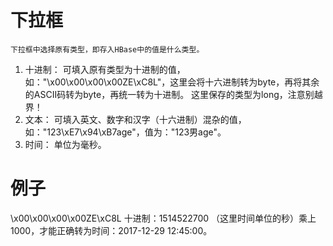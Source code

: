 # 下拉框
    下拉框中选择原有类型，即存入HBase中的值是什么类型。
1. 十进制：
    可填入原有类型为十进制的值，如："\x00\x00\x00\x00ZE\xC8L"，这里会将十六进制转为byte，再将其余的ASCII码转为byte，再统一转为十进制。
    这里保存的类型为long，注意别越界！
2. 文本：
    可填入英文、数字和汉字（十六进制）混杂的值，如："123\xE7\x94\xB7age"，值为："123男age"。
3. 时间：
    单位为毫秒。

# 例子
\x00\x00\x00\x00ZE\xC8L 十进制：1514522700 （这里时间单位的秒）乘上1000，才能正确转为时间：2017-12-29 12:45:00。